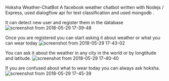 Hoksha Weather-ChatBot
A facebook weather chatbot written with Nodejs / Express, used dialogflow api for text classification and used mongodb .

It can detect new user and register them in the database
![screenshot from 2018-05-29 17-39-48](https://user-images.githubusercontent.com/24472871/40669941-6ce3104e-6368-11e8-9d2b-3c9067127b2a.png)

Once you are registered you can start asking it about weather or what you can wear today 
![screenshot from 2018-05-29 17-43-02](https://user-images.githubusercontent.com/24472871/40669673-c54facfc-6367-11e8-922d-9007b8f669d0.png)

You can ask it about the weather in any city in the world or by longtitude and latitude.
![screenshot from 2018-05-29 17-40-40](https://user-images.githubusercontent.com/24472871/40669741-f1902012-6367-11e8-8562-66819964f657.png)

If you are confused about what to wear today you can always ask hoksha.
![screenshot from 2018-05-29 17-45-39](https://user-images.githubusercontent.com/24472871/40669873-3d588fde-6368-11e8-9da9-d64c1012c205.png)


